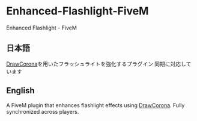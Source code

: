 # Enhanced-Flashlight-FiveM
Enhanced Flashlight - FiveM 

## 日本語
[DrawCorona](https://docs.fivem.net/natives/?_0xFF44780E)を用いたフラッシュライトを強化するプラグイン
同期に対応しています

## English
A FiveM plugin that enhances flashlight effects using [DrawCorona](https://docs.fivem.net/natives/?_0xFF44780E). Fully synchronized across players.
